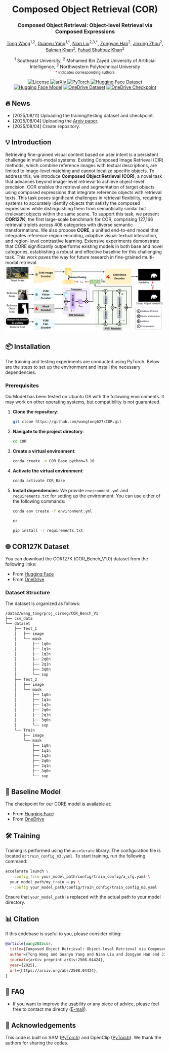 <div align="center">
<h1> Composed Object Retrieval (COR) </h1>
<h3>Composed Object Retrieval: Object-level Retrieval via Composed Expressions</h3>

[Tong Wang](https://wangtong627.github.io/)<sup>1,2</sup>, [Guanyu Yang](https://cs.seu.edu.cn/gyyang/main.htm)<sup>1,\*</sup>, [Nian Liu](https://sites.google.com/site/liunian228/)<sup>2,3,\*</sup>, [Zongyan Han](https://github.com/Hanzy1996)<sup>2</sup>, [Jinxing Zhou](https://dblp.org/pid/58/8547.html)<sup>2</sup>, [Salman Khan](https://salman-h-khan.github.io/)<sup>2</sup>, [Fahad Shahbaz Khan](https://sites.google.com/view/fahadkhans/home)<sup>2</sup>

<sup>1</sup> Southeast University, <sup>2</sup> Mohamed Bin Zayed University of Artificial Intelligence, <sup>3</sup> Northwestern Polytechnical University  
<small><span style="color:#E63946; font-weight:bold;">*</span> indicates corresponding authors</small>

[![License](https://img.shields.io/github/license/mashape/apistatus.svg?maxAge=2592000)](https://github.com/BUAADreamer/CCRK/blob/main/licence)
[![arXiv](https://img.shields.io/badge/arXiv-2508.04424-red)](https://arxiv.org/abs/2508.04424)
[![PyTorch](https://img.shields.io/badge/PyTorch-%23EE4C2C.svg?logo=PyTorch&logoColor=white)](https://pytorch.org/)
[![Hugging Face Dataset](https://img.shields.io/badge/%F0%9F%A4%97-Dataset-blue)](https://huggingface.co/datasets/TongWang-NJ/COR_Bench_V1)
[![Hugging Face Model](https://img.shields.io/badge/%F0%9F%A4%97-Checkpoint-blue)](https://huggingface.co/TongWang-NJ/CORE_COR_Bench_V1)
[![OneDrive Dataset](https://img.shields.io/badge/OneDrive-Dataset-blue)](https://mbzuaiac-my.sharepoint.com/:f:/g/personal/tong_wang_mbzuai_ac_ae/EgPAHh93bBVJq_s34RBmuWIBPU2XmBDdGmIEAAkg2lAo-w?e=stRoK8)
[![OneDrive Checkpoint](https://img.shields.io/badge/OneDrive-Checkpoint-blue)](https://mbzuaiac-my.sharepoint.com/:f:/g/personal/tong_wang_mbzuai_ac_ae/Er1V5c9G9EtAnQERvFQur_4Brn8M81rYtSuVNuerUIaWbw)
</div>

<!-- ## ❗ Update
Note: This repository is still under construction and not yet complete. Further updates will be added. -->

## 🔥 News
- [2025/08/11] Uploading the training/testing dataset and checkpoint.
- [2025/08/04] Uploading the [Arxiv paper](https://arxiv.org/abs/2508.04424).
- [2025/08/04] Create repository.

## 💡 Introduction
Retrieving fine-grained visual content based on user intent is a persistent challenge in multi-modal systems. Existing Composed Image Retrieval (CIR) methods, which combine reference images with textual descriptions, are limited to image-level matching and cannot localize specific objects. To address this, we introduce **Composed Object Retrieval (COR)**, a novel task that advances beyond image-level retrieval to achieve object-level precision. COR enables the retrieval and segmentation of target objects using composed expressions that integrate reference objects with retrieval texts. This task poses significant challenges in retrieval flexibility, requiring systems to accurately identify objects that satisfy the composed expressions while distinguishing them from semantically similar but irrelevant objects within the same scene. 
To support this task, we present **COR127K**, the first large-scale benchmark for COR, comprising 127,166 retrieval triplets across 408 categories with diverse semantic transformations. We also propose **CORE**, a unified end-to-end model that integrates reference region encoding, adaptive visual-textual interaction, and region-level contrastive learning. Extensive experiments demonstrate that CORE significantly outperforms existing models in both base and novel categories, establishing a robust and effective baseline for this challenging task. This work paves the way for future research in fine-grained multi-modal retrieval.
![](figures/framework.png)

## 📦 Installation

The training and testing experiments are conducted using PyTorch. Below are the steps to set up the environment and install the necessary dependencies.

### Prerequisites

OurModel has been tested on Ubuntu OS with the following environments. It may work on other operating systems, but compatibility is not guaranteed.

1. **Clone the repository**:

   ```bash
   git clone https://github.com/wangtong627/COR.git
   ```

2. **Navigate to the project directory**:

   ```bash
   cd COR
   ```

3. **Create a virtual environment**:

   ```bash
   conda create -n COR_Base python=3.10
   ```

4. **Activate the virtual environment**:

   ```bash
   conda activate COR_Base
   ```

5. **Install dependencies**:
   We provide `environment.yml` and `requirements.txt` for setting up the environment. You can use either of the following commands:

   ```bash
   conda env create -f environment.yml
   ```

   or

   ```bash
   pip install -r requirements.txt
   ```


## 🌐 COR127K Dataset

You can download the COR127K (COR_Bench_V1.0) dataset from the following links:

- From [Hugging Face](https://huggingface.co/datasets/TongWang-NJ/COR_Bench_V1)
- From [OneDrive](https://mbzuaiac-my.sharepoint.com/:f:/g/personal/tong_wang_mbzuai_ac_ae/EgPAHh93bBVJq_s34RBmuWIBPU2XmBDdGmIEAAkg2lAo-w?e=stRoK8)

### Dataset Structure

The dataset is organized as follows:

```
/data2/wang_tong/proj_cirseg/COR_Bench_V1
├── csv_data
└── dataset
    ├── Test_1
    │   ├── image
    │   └── mask
    │       ├── 1q0n
    │       ├── 1q1n
    │       ├── 1q2n
    │       ├── 2q0n
    │       ├── 2q1n
    │       ├── 3q0n
    │       └── sup
    ├── Test_2
    │   ├── image
    │   └── mask
    │       ├── 1q0n
    │       ├── 1q1n
    │       ├── 1q2n
    │       ├── 2q0n
    │       ├── 2q1n
    │       ├── 3q0n
    │       └── sup
    └── Train
        ├── image
        └── mask
            ├── 1q0n
            ├── 1q1n
            ├── 1q2n
            ├── 2q0n
            ├── 2q1n
            ├── 3q0n
            └── sup
```


## 🏫 Baseline Model

The checkpoint for our CORE model is available at:

- From [Hugging Face](https://huggingface.co/TongWang-NJ/CORE_COR_Bench_V1)
- From [OneDrive](https://mbzuaiac-my.sharepoint.com/:f:/g/personal/tong_wang_mbzuai_ac_ae/Er1V5c9G9EtAnQERvFQur_4Brn8M81rYtSuVNuerUIaWbw)


## 🛠 Training

Training is performed using the `accelerate` library. The configuration file is located at `train_config_m3.yaml`. To start training, run the following command:

```bash
accelerate launch \
  --config_file your_model_path/config/train_config/a_cfg.yaml \
  your_model_path/my_train_a.py \
  --config your_model_path/config/train_config/train_config_m3.yaml
```

Ensure that `your_model_path` is replaced with the actual path to your model directory.


## 📊 Citation

If this codebase is useful to you, please consider citing:

```bibtex
@article{wang2025cor,
  title={Composed Object Retrieval: Object-level Retrieval via Composed Expressions},
  author={Tong Wang and Guanyu Yang and Nian Liu and Zongyan Han and Jinxing Zhou and Salman Khan and Fahad Shahbaz Khan},
  journal={arXiv preprint arXiv:2508.04424},
  year={2025},
  url={https://arxiv.org/abs/2508.04424},
}
```
## 🤝 FAQ

- If you want to improve the usability or any piece of advice, please feel free to contact me directly ([E-mail](tong.wang@mbzuai.ac.ae)).

## 📝 Acknowledgements

This code is built on SAM ([PyTorch](https://github.com/facebookresearch/segment-anything)) and OpenClip ([PyTorch](https://github.com/mlfoundations/open_clip)). We thank the authors for sharing the codes.

